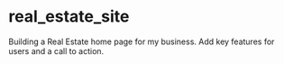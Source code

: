 # real_estate_site
Building a Real Estate home page for my business. Add key features for users and a call to action.
